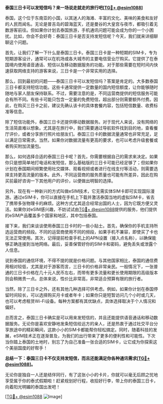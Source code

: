 **泰国三日卡可以发短信吗？来一场说走就走的旅行吧[[TG💪+ @esim1088](https://t.me/s/esim1088)]**

泰国，这个位于东南亚的小国，以其迷人的海滩、丰富的文化、美味的美食和友好的人民而闻名。无论是普吉岛的碧海蓝天，还是曼谷的大皇宫与夜市，都吸引着无数游客前往。但如果你计划去泰国旅游，手机通讯问题可能会成为你的一个小困扰。比如，你会不会好奇：泰国三日卡是否支持发短信呢？今天，我们就来详细聊聊这个问题。

首先，让我们了解一下什么是泰国三日卡。泰国三日卡是一种短期的SIM卡，专为短期游客设计，通常可以在机场或各大城市的主要电信营业厅购买。它提供了在泰国境内使用语音通话、短信以及移动数据服务的功能。对于那些需要在短时间内快速获取网络支持的游客来说，三日卡是一个非常实用的选择。

那么，回到最初的问题——泰国三日卡可以发短信吗？答案是肯定的。大多数泰国三日卡都支持短信功能。这些卡通常提供一定数量的国内短信额度，让你能够随时随地与家人朋友保持联系。不过，需要注意的是，不同运营商提供的短信服务可能会有所不同。有些卡可能只包含一定量的免费短信，超出部分则需要额外付费。因此，在购买三日卡之前，建议先确认该卡的具体套餐内容，包括短信数量、收费标准等信息。

除了短信功能外，泰国三日卡还提供移动数据服务。对于现代人来说，没有网络的生活简直难以想象。尤其是在旅行中，我们需要通过导航软件找到目的地，查看餐厅评价，或者分享旅行照片给朋友们。泰国三日卡的数据流量通常也非常充足，足以满足日常需求。当然，如果你对数据流量有更高的要求，也可以考虑升级套餐或者购买附加流量包。

那么，如何选择合适的泰国三日卡呢？首先，你需要根据自己的需求来决定。如果你只是想简单地打电话和发短信，那么基础版的三日卡可能已经足够了；但如果你计划在泰国期间频繁使用社交媒体、观看视频或者进行在线支付等活动，则需要选择支持更高流量的版本。此外，不同运营商的服务质量也可能有所差异，因此在购买前最好咨询一下其他用户的评价，以便做出明智的选择。

另外，现在有一种新兴的方式叫做eSIM技术，它无需实体SIM卡即可实现国际漫游。通过eSIM卡，你可以直接在手机上下载并激活泰国当地的虚拟SIM卡，省去了携带多张物理卡的麻烦。这种方式尤其适合经常出国的人士，因为它既方便又灵活。如果你对eSIM感兴趣，不妨试试由[TG💪+ @esim1088](https://t.me/s/esim1088)提供的服务，他们提供的eSIM产品覆盖多个国家和地区，其中包括泰国。

接下来，我们来谈谈使用泰国三日卡时的一些小贴士。首先，确保你的手机支持所选运营商的频段。不同的运营商使用不同的频段，如果手机不兼容，即使买了卡也无法正常使用。其次，记得提前检查手机上的APN设置（接入点名称），以确保能够正确连接到当地网络。最后，妥善保管好你的SIM卡和密码，避免丢失或泄露个人信息。

说到泰国的通信环境，不得不提的就是价格问题。与其他国家相比，泰国的通信费用相对较低，尤其是对于游客而言，三日卡的价格非常亲民。一般情况下，一张普通的三日卡价格在几十元人民币左右，而带有更多流量和更长使用期限的高级版本则会稍微贵一点。总体来说，性价比非常高，非常适合预算有限的旅行者。

当然，除了三日卡之外，还有其他几种选择可供考虑。例如，如果你计划在泰国停留时间较长，可以选择购买月卡或者年卡；如果你只是短暂访问几个小时或几天，也可以考虑租赁Wi-Fi设备。每种方案都有其优缺点，具体选择取决于个人情况和偏好。

总而言之，泰国三日卡确实是可以用来发短信的，并且还能提供语音通话和移动数据服务。无论你是喜欢安静地发条短信给远方的亲人，还是热衷于通过社交平台分享旅途中的精彩瞬间，这款小小的SIM卡都能帮你轻松搞定。同时，随着科技的发展，eSIM技术正在逐渐普及，为我们的出行带来了更多的便利性和可能性。下次当你踏上泰国的土地时，别忘了为自己准备一张合适的SIM卡，让它成为你探索这个美丽国度的好帮手！

**总结一下：泰国三日卡不仅支持发短信，而且还能满足你各种通讯需求[[TG💪+ @esim1088](https://t.me/s/esim1088)]。**

无论你是独自一人还是结伴同行，有了这张小小的卡片，你就可以毫无后顾之忧地享受属于你的泰式假期啦！赶紧规划好行程，收拾好行李，带上你的泰国三日卡，向着阳光明媚的泰国出发吧！

[[TG💪+ @esim1088](https://t.me/s/esim1088) ![Image](https://i.postimg.cc/4NQfJmqS/Snipaste-2025-05-13-00-14-12.png)]